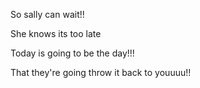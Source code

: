 So sally can wait!!

She knows its too late

Today is going to be the day!!!

That they're going throw it back to youuuu!!